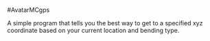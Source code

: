 #AvatarMCgps

A simple program that tells you the best way to get to a specified xyz coordinate based on your current location and bending type.
